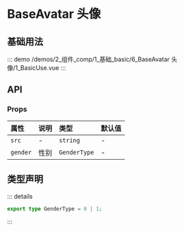# BaseAvatar 头像

## 基础用法



::: demo 
/demos/2_组件_comp/1_基础_basic/6_BaseAvatar 头像/1_BasicUse.vue
:::


## API 

### Props

|属性|说明|类型|默认值|
|:---|:---|:---|:---|
|`src`|-|`string`|-|
|`gender`|性别|`GenderType`|-|


## 类型声明

::: details


``` ts
export type GenderType = 0 | 1;
```

:::  

